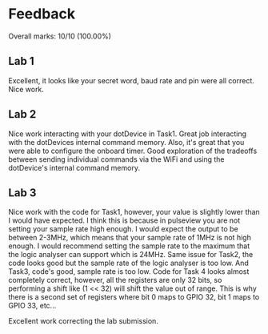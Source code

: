 # Feedback

Overall marks: 10/10  (100.00%)

## Lab 1
Excellent, it looks like your secret word, baud rate and pin were all correct. Nice work. 



## Lab 2
Nice work interacting with your dotDevice in Task1. Great job interacting with the dotDevices internal command memory. Also, it's great that you were able to configure the onboard timer. Good exploration of the tradeoffs between sending individual commands via the WiFi and using the dotDevice's internal command memory. 



## Lab 3
Nice work with the code for Task1, however, your value is slightly lower than I would have expected. I think this is because in pulseview you are not setting your sample rate high enough. I would expect the output to be between 2-3MHz, which means that your sample rate of 1MHz is not high enough. I would recommend setting the sample rate to the maximum that the logic analyser can support which is 24MHz. Same issue for Task2, the code looks good but the sample rate of the logic analyser is too low.  And Task3, code's good, sample rate is too low.  Code for Task 4 looks almost completely correct, however, all the registers are only 32 bits, so performing a shift like (1 << 32) will shift the value out of range. This is why there is a second set of registers where bit 0 maps to GPIO 32, bit 1 maps to GPIO 33, etc... 

Excellent work correcting the lab submission.

